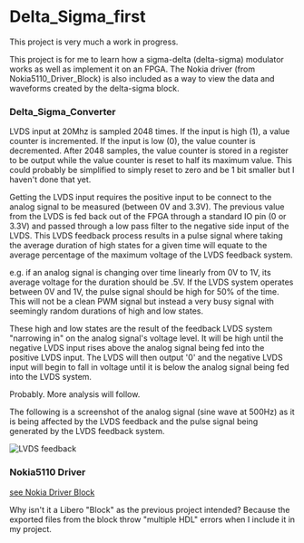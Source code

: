 # Delta_Sigma_first

This project is very much a work in progress.

This project is for me to learn how a sigma-delta (delta-sigma) modulator works as well as implement it on an FPGA. The Nokia driver (from Nokia5110_Driver_Block) is also included as a way to view the data and waveforms created by the delta-sigma block.

### Delta_Sigma_Converter

LVDS input at 20Mhz is sampled 2048 times. If the input is high (1), a value counter is incremented. If the input is low (0), the value counter is decremented. After 2048 samples, the value counter is stored in a register to be output while the value counter is reset to half its maximum value. This could probably be simplified to simply reset to zero and be 1 bit smaller but I haven't done that yet.

Getting the LVDS input requires the positive input to be connect to the analog signal to be measured (between 0V and 3.3V). The previous value from the LVDS is fed back out of the FPGA through a standard IO pin (0 or 3.3V) and passed through a low pass filter to the negative side input of the LVDS. This LVDS feedback process results in a pulse signal where taking the average duration of high states for a given time will equate to the average percentage of the maximum voltage of the LVDS feedback system.

e.g. if an analog signal is changing over time linearly from 0V to 1V, its average voltage for the duration should be .5V. If the LVDS system operates between 0V and 1V, the pulse signal should be high for 50% of the time. This will not be a clean PWM signal but instead a very busy signal with seemingly random durations of high and low states.

These high and low states are the result of the feedback LVDS system "narrowing in" on the analog signal's voltage level. It will be high until the negative LVDS input rises above the analog signal being fed into the positive LVDS input. The LVDS will then output '0' and the negative LVDS input will begin to fall in voltage until it is below the analog signal being fed into the LVDS system.

Probably. More analysis will follow.

The following is a screenshot of the analog signal (sine wave at 500Hz) as it is being affected by the LVDS feedback and the pulse signal being generated by the LVDS feedback system.

![LVDS feedback](images/LabNation_Screenshot0.png)

### Nokia5110 Driver

[see Nokia Driver Block](../Nokia5110_Driver_Block)

Why isn't it a Libero "Block" as the previous project intended? Because the exported files from the block throw "multiple HDL" errors when I include it in my project.
